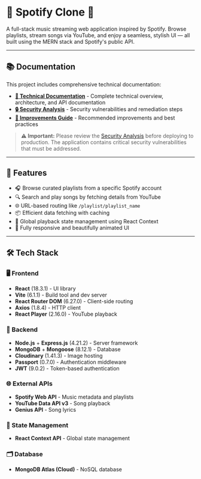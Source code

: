 # 🎵 Spotify Clone 🎵

A full-stack music streaming web application inspired by Spotify. Browse playlists, stream songs via YouTube, and enjoy a seamless, stylish UI — all built using the MERN stack and Spotify's public API.

---

## 📚 Documentation

This project includes comprehensive technical documentation:

- **[📖 Technical Documentation](./TECHNICAL_DOCUMENTATION.md)** - Complete technical overview, architecture, and API documentation
- **[🔒 Security Analysis](./SECURITY_ANALYSIS.md)** - Security vulnerabilities and remediation steps
- **[🚀 Improvements Guide](./IMPROVEMENTS.md)** - Recommended improvements and best practices

> **⚠️ Important:** Please review the [Security Analysis](./SECURITY_ANALYSIS.md) before deploying to production. The application contains critical security vulnerabilities that must be addressed.

---

## 🚀 Features

- 🎧 Browse curated playlists from a specific Spotify account
- 🔍 Search and play songs by fetching details from YouTube
- 🌐 URL-based routing like `/playlist/playlist_name`
- 📦 Efficient data fetching with caching
- 🔄 Global playback state management using React Context
- 📱 Fully responsive and beautifully animated UI

---

## 🛠️ Tech Stack

### 🖥️ Frontend
- **React** (18.3.1) - UI library
- **Vite** (6.1.1) - Build tool and dev server
- **React Router DOM** (6.27.0) - Client-side routing
- **Axios** (1.8.4) - HTTP client
- **React Player** (2.16.0) - YouTube playback

### 🔗 Backend
- **Node.js** + **Express.js** (4.21.2) - Server framework
- **MongoDB** + **Mongoose** (8.12.1) - Database
- **Cloudinary** (1.41.3) - Image hosting
- **Passport** (0.7.0) - Authentication middleware
- **JWT** (9.0.2) - Token-based authentication

### 🌐 External APIs
- **Spotify Web API** - Music metadata and playlists
- **YouTube Data API v3** - Song playback
- **Genius API** - Song lyrics

### 🧠 State Management
- **React Context API** - Global state management

### 🗂️ Database
- **MongoDB Atlas (Cloud)** - NoSQL database
